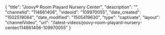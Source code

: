 {
    "title": "Joovy&reg; Room Playard Nursery Center",
    "description": "",
    "channelid": "114661406",
    "videoid": "109970055",
    "date_created": "1502519064",
    "date_modified": "1505419630",
    "type": "captivate",
    "layout": "channelVideo",
    "url": "\/latest-videos\/joovy-room-playard-nursery-center\/114661406-109970055"
}